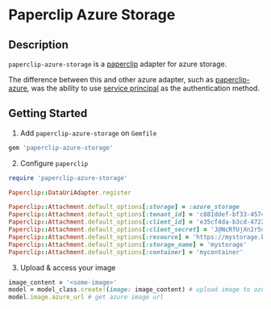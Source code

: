 # Paperclip Azure Storage
## Description
`paperclip-azure-storage` is a [paperclip](https://github.com/thoughtbot/paperclip) adapter for azure storage.

The difference between this and other azure adapter, such as [paperclip-azure](https://github.com/supportify/paperclip-azure),
was the ability to use [service principal](https://docs.microsoft.com/en-us/azure/active-directory/develop/app-objects-and-service-principals)
as the authentication method.

## Getting Started
1. Add `paperclip-azure-storage` on `Gemfile`
```ruby
gem 'paperclip-azure-storage'
```
2. Configure `paperclip`
```ruby
require 'paperclip-azure-storage'

Paperclip::DataUriAdapter.register

Paperclip::Attachment.default_options[:storage] = :azure_storage
Paperclip::Attachment.default_options[:tenant_id] = 'c881ddef-bf33-4574-a43b-1876a94c940a'
Paperclip::Attachment.default_options[:client_id] = 'e35cf4da-b3cd-4722-9923-deed0bf41a37'
Paperclip::Attachment.default_options[:client_secret] = 'J@NcRfUjXn2r5u7x!A%D*G-KaPdSgVkY'
Paperclip::Attachment.default_options[:resource] = 'https://mystorage.blob.core.windows.net'
Paperclip::Attachment.default_options[:storage_name] = 'mystorage'
Paperclip::Attachment.default_options[:container] = 'mycontainer'
```
3. Upload & access your image
```ruby
image_content = '<some-image>'
model = model_class.create!(image: image_content) # upload image to azure
model.image.azure_url # get azure image url
```
